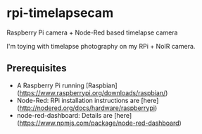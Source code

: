 # rpi-timelapsecam
Raspberry Pi camera + Node-Red based timelapse camera

I'm toying with timelapse photography on my RPi + NoIR camera.

## Prerequisites
- A Raspberry Pi running [Raspbian] (https://www.raspberrypi.org/downloads/raspbian/)
- Node-Red: RPi installation instructions are [here] (http://nodered.org/docs/hardware/raspberrypi)
- node-red-dashboard: Details are [here] (https://www.npmjs.com/package/node-red-dashboard)

